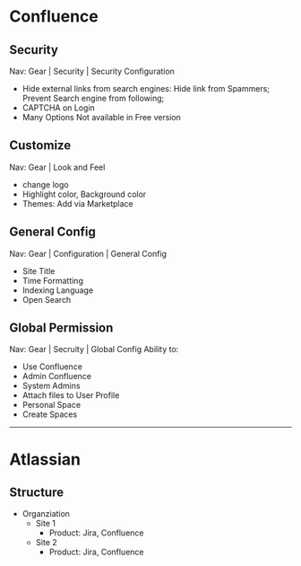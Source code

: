 
# Confluence

## Security
Nav: Gear | Security | Security Configuration
- Hide external links from search engines: Hide link from Spammers; Prevent Search engine from following;
- CAPTCHA on Login
- Many Options Not available in Free version

## Customize
Nav: Gear | Look and Feel
- change logo
- Highlight color, Background color
- Themes: Add via Marketplace
 
## General Config
Nav: Gear | Configuration | General Config
- Site Title
- Time Formatting
- Indexing Language
- Open Search

## Global Permission
Nav: Gear | Secruity | Global Config
Ability to: 
  - Use Confluence
  - Admin Confluence
  - System Admins
  - Attach files to User Profile
  - Personal Space
  - Create Spaces

---

# Atlassian

## Structure
- Organziation
  - Site 1
    - Product: Jira, Confluence
  - Site 2
    - Product: Jira, Confluence